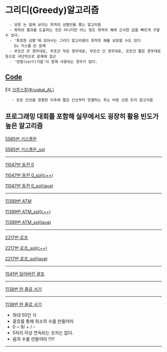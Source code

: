 <h1>그리디(Greedy)알고리즘</h1>
      
      - 당장 눈 앞에 보이는 최적의 상황만을 쫓는 알고리즘 
      - 최적의 결과를 도출하는 것은 아니지만 어느 정도 최적의 해에 근사한 값을 빠르게 구할 수 있다. 
      - '특정한 상황'에 있어서는 그리디 알고리즘이 최적의 해를 보장할 수도 있다
        Ex 거스름 돈 문제 
      - 무조건 큰 경우대로, 무조건 작은 경우대로, 무조건 긴 경우대로, 모조건 짧은 경우대로 등으로 극단적으로 문제에 접근 
      - '정렬(sort)기법'이 함께 사용되는 경우가 많다. 
      
<a href="https://github.com/yjkwon07/Algorithm-study/blob/master/%EA%B7%B8%EB%9E%98%ED%94%84%EC%9D%98%20%EC%B5%9C%EC%86%8C%EB%B9%84%EC%9A%A9/greedy.cpp"><h2>Code</h2></a>
      EX <a href= "https://github.com/yjkwon07/Algorithm-study/blob/master/%EA%B7%B8%EB%9E%98%ED%94%84%EC%9D%98%20%EC%B5%9C%EC%86%8C%EB%B9%84%EC%9A%A9/Kruskal_AL.md"> 크루스칼(Kruskal_AL) </a>
       
       - 모든 간선을 정렬한 이후에 짧은 간선부터 연결하는 최소 비용 신장 트리 알고리즘
      
<h2>프로그래밍 대회를 포함해 실무에서도 굉장히 활용 빈도가 높은 알고리즘</h2>
<a href="https://www.acmicpc.net/problem/5585"> 5585번 거스름돈 </a>

<a href="https://github.com/yjkwon07/Algorithm-study/blob/master/%EA%B7%B8%EB%9E%98%ED%94%84%EC%9D%98%20%EC%B5%9C%EC%86%8C%EB%B9%84%EC%9A%A9/%EA%B1%B0%EC%8A%A4%EB%A6%84%EB%8F%88_5585.cpp"> 5585번 거스름돈_sol </a>
<hr>

<a href="https://www.acmicpc.net/problem/11047"> 11047번 동전 0 </a>

<a href="https://github.com/yjkwon07/Algorithm-study/blob/master/%EA%B7%B8%EB%9E%98%ED%94%84%EC%9D%98%20%EC%B5%9C%EC%86%8C%EB%B9%84%EC%9A%A9/1107%EB%B2%88%20%EB%8F%99%EC%A0%840.cpp"> 11047번 동전 0_sol(c++)  </a>

<a href="https://github.com/yjkwon07/Algorithm-study/blob/master/%EA%B7%B8%EB%9E%98%ED%94%84%EC%9D%98%20%EC%B5%9C%EC%86%8C%EB%B9%84%EC%9A%A9/BJ_11047.java"> 11047번 동전 0_sol(java) </a>

<hr>
<a href="https://www.acmicpc.net/problem/11399"> 11399번 ATM </a>

<a href="https://github.com/yjkwon07/Algorithm-study/blob/master/%EA%B7%B8%EB%9E%98%ED%94%84%EC%9D%98%20%EC%B5%9C%EC%86%8C%EB%B9%84%EC%9A%A9/11399%EB%B2%88%20ATM.cpp">  11399번 ATM_sol(c++) </a>

<a href="https://github.com/yjkwon07/Algorithm-study/blob/master/%EA%B7%B8%EB%9E%98%ED%94%84%EC%9D%98%20%EC%B5%9C%EC%86%8C%EB%B9%84%EC%9A%A9/BJ_11399.java">  11399번 ATM_sol(java) </a>

<hr>
<a href="https://www.acmicpc.net/problem/2217"> 2217번 로프 </a>

<a href=""> 2217번 로프_sol(c++) </a>

<a href=""> 2217번 로프_sol(java) </a>

<hr>
<a href="https://www.acmicpc.net/problem/1541"> 1541번 잃어버린 괄호 </a>

<a href=""></a>

<a href=""></a>

<hr>
<a href="https://www.acmicpc.net/problem/10610"> 1138번 한 줄로 서기 </a>

<a href=""></a>

<a href=""></a>
<hr>

<a href="https://www.acmicpc.net/problem/1946"> 1138번 한 줄로 서기 </a>
  - 최대 50인 식 
  - 괄호를 통해 최소의 수를 만들어라 
  - 0 ~ 9/ + / - 
  - 5자리 이상 연속되는 숫자는 없다.
  - 음의 수를 만들어라 !!!!!
<a href=""></a>
<a href=""></a>
<hr>
      
      

      
      
      
      
      
      
      
